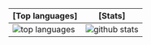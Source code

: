 |[Top languages]|[Stats]|
|-|-|
|![top languages](https://github-readme-stats.vercel.app/api/top-langs/?username=Henxed&layout=compact&langs_count=6)|![github stats](https://github-readme-stats.vercel.app/api?username=Henxed&count_private=true&show_icons=true&hide=issues)|
